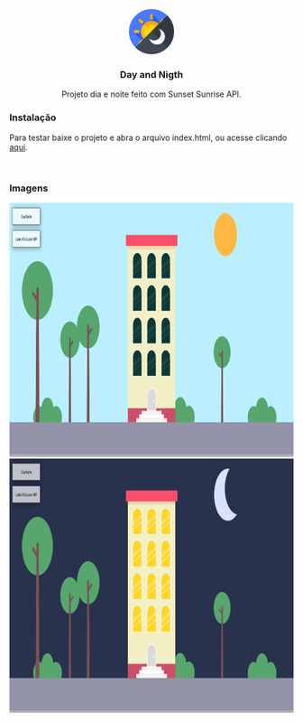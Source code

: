 <p align="center">
   <img src="https://github.com/leomvidal10/DayAndNigth/blob/main/resources/img/icon.png" alt="Logo" width="80" height="80">

  <h3 align="center">Day and Nigth</h3>

  <p align="center">
    Projeto dia e noite feito com Sunset Sunrise API.
    <br />
    <h3>Instalação</h3>
    <p>Para testar baixe o projeto e abra o arquivo index.html, ou acesse clicando <a href="https://leomvidal10.github.io/DayAndNigth/">aqui</a>.</p>
    <br />
    <h3>Imagens</h3>
    <img src="https://github.com/leomvidal10/DayAndNigth/blob/main/resources/img/demo1.png" alt="Logo" width="1280" height="450">
    <img src="https://github.com/leomvidal10/DayAndNigth/blob/main/resources/img/demo2.png" alt="Logo" width="1280" height="450">
  </p>
</p>
